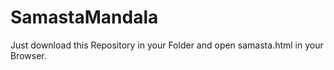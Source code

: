 # SamastaMandala

Just download this Repository in your Folder and open samasta.html in your Browser.
